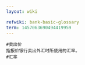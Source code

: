 ```yaml
---
layout: wiki

refwiki: bank-basic-glossary
term: 1457063690494419959
---
```


```
#卖出价 
指报价银行卖出外汇时所使用的汇率。
#汇率

```